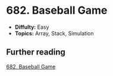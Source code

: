# 682. Baseball Game

- **Diffulty:** Easy
- **Topics:** Array, Stack, Simulation

## Further reading

[682. Baseball Game](https://leetcode.com/problems/baseball-game/description/)
